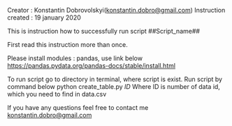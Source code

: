 Creator : Konstantin Dobrovolskyi(konstantin.dobro@gmail.com)
Instruction created : 19 january 2020 

This is instruction how to successfully run script ##Script_name##

First read this instruction more than once. 

Please install modules : pandas, use link below
https://pandas.pydata.org/pandas-docs/stable/install.html

To run script go to directory in terminal, where script is exist. 
Run script by command below
python create_table.py $ID$
Where ID is number of data id, which you need to find in data.csv




If you have any questions feel free to contact me
konstantin.dobro@gmail.com